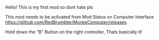 Hello! This is my first mod so dont hate pls

This mod needs to be activated from Mod Status on Computer Interface
https://github.com/RedBrumbler/MonkeComputer/releases

Hold down the "B" Button on the right controller, Thats basically it!

